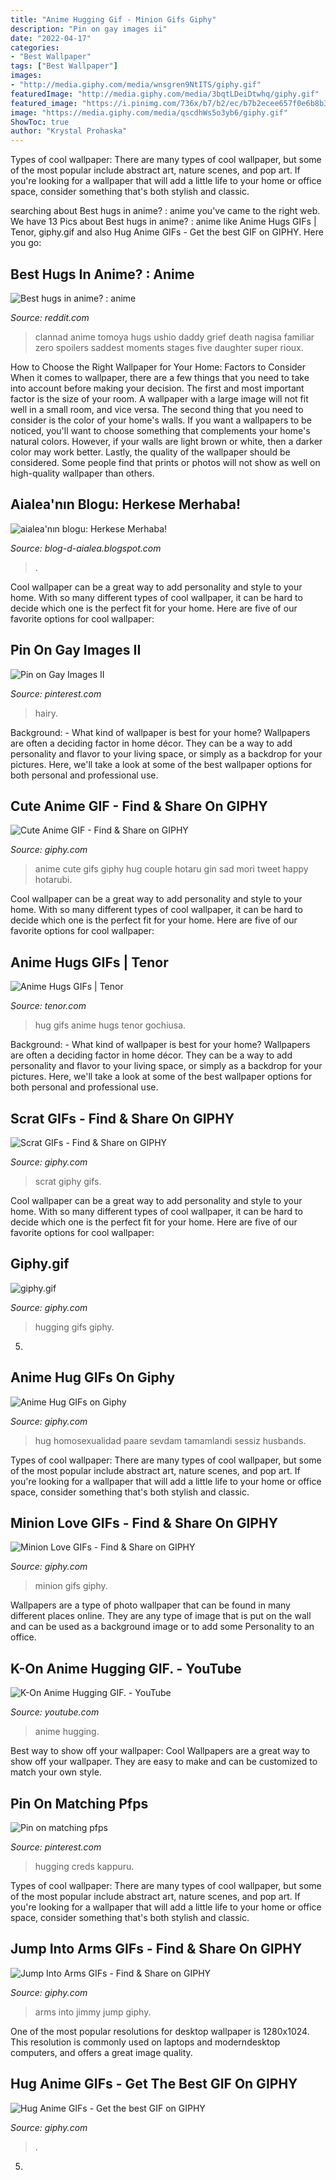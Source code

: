 ```yaml
---
title: "Anime Hugging Gif - Minion Gifs Giphy"
description: "Pin on gay images ii"
date: "2022-04-17"
categories:
- "Best Wallpaper"
tags: ["Best Wallpaper"]
images:
- "http://media.giphy.com/media/wnsgren9NtITS/giphy.gif"
featuredImage: "http://media.giphy.com/media/3bqtLDeiDtwhq/giphy.gif"
featured_image: "https://i.pinimg.com/736x/b7/b2/ec/b7b2ecee657f0e6b8b3c43ac597066de.jpg"
image: "https://media.giphy.com/media/qscdhWs5o3yb6/giphy.gif"
ShowToc: true
author: "Krystal Prohaska"
---
```



Types of cool wallpaper:
There are many types of cool wallpaper, but some of the most popular include abstract art, nature scenes, and pop art. If you're looking for a wallpaper that will add a little life to your home or office space, consider something that's both stylish and classic.

	

		
searching about Best hugs in anime? : anime you've came to the right web. We have 13 Pics about Best hugs in anime? : anime like Anime Hugs GIFs | Tenor, giphy.gif and also Hug Anime GIFs - Get the best GIF on GIPHY. Here you go:
		
    
## Best Hugs In Anime? : Anime

<img loading=lazy src="https://media.giphy.com/media/vKOBeSqaVpAuA/giphy.gif" onerror="this.onerror=null;this.src='https://tse4.mm.bing.net/th?id=OIP.42w04EcsqJRJD3uV7n5dLAHaDc&amp;pid=15.1';" alt="Best hugs in anime? : anime">

_Source: reddit.com_

>clannad anime tomoya hugs ushio daddy grief death nagisa familiar zero spoilers saddest moments stages five daughter super rioux. 

	

How to Choose the Right Wallpaper for Your Home: Factors to Consider
When it comes to wallpaper, there are a few things that you need to take into account before making your decision. The first and most important factor is the size of your room. A wallpaper with a large image will not fit well in a small room, and vice versa. 
The second thing that you need to consider is the color of your home's walls. If you want a wallpapers to be noticed, you'll want to choose something that complements your home's natural colors. However, if your walls are light brown or white, then a darker color may work better. 
Lastly, the quality of the wallpaper should be considered. Some people find that prints or photos will not show as well on high-quality wallpaper than others.

    
## Aialea&#039;nın Blogu: Herkese Merhaba!

<img loading=lazy src="https://67.media.tumblr.com/c18eb4b8ede12c07814e240bb02b7d02/tumblr_mf1z29ipDF1rh2v2oo1_400.gif" onerror="this.onerror=null;this.src='https://tse3.mm.bing.net/th?id=OIP.j4HliBN2MH-HnzoWiyQjkQHaEK&amp;pid=15.1';" alt="aialea&#039;nın blogu: Herkese Merhaba!">

_Source: blog-d-aialea.blogspot.com_

>. 

	

Cool wallpaper can be a great way to add personality and style to your home. With so many different types of cool wallpaper, it can be hard to decide which one is the perfect fit for your home. Here are five of our favorite options for cool wallpaper: 

    
## Pin On Gay Images II

<img loading=lazy src="https://i.pinimg.com/736x/b7/b2/ec/b7b2ecee657f0e6b8b3c43ac597066de.jpg" onerror="this.onerror=null;this.src='https://tse1.mm.bing.net/th?id=OIP.4J2IzI4daBWVXOpIDU9yiQHaJ5&amp;pid=15.1';" alt="Pin on Gay Images II">

_Source: pinterest.com_

>hairy. 

	

Background: - What kind of wallpaper is best for your home?
Wallpapers are often a deciding factor in home décor. They can be a way to add personality and flavor to your living space, or simply as a backdrop for your pictures. Here, we'll take a look at some of the best wallpaper options for both personal and professional use.

    
## Cute Anime GIF - Find &amp; Share On GIPHY

<img loading=lazy src="http://media.giphy.com/media/wnsgren9NtITS/giphy.gif" onerror="this.onerror=null;this.src='https://tse4.mm.bing.net/th?id=OIP.FQhHxz61gtZsxp46iL_JwAHaD4&amp;pid=15.1';" alt="Cute Anime GIF - Find &amp; Share on GIPHY">

_Source: giphy.com_

>anime cute gifs giphy hug couple hotaru gin sad mori tweet happy hotarubi. 

	

Cool wallpaper can be a great way to add personality and style to your home. With so many different types of cool wallpaper, it can be hard to decide which one is the perfect fit for your home. Here are five of our favorite options for cool wallpaper: 

    
## Anime Hugs GIFs | Tenor

<img loading=lazy src="https://media1.tenor.com/images/460c80d4423b0ba75ed9592b05599592/tenor.gif%3fitemid%3d5044460" onerror="this.onerror=null;this.src='https://tse4.mm.bing.net/th?id=OIP.RgyA1EI7C6de2VkrBVmVkgAAAA&amp;pid=15.1';" alt="Anime Hugs GIFs | Tenor">

_Source: tenor.com_

>hug gifs anime hugs tenor gochiusa. 

	

Background: - What kind of wallpaper is best for your home?
Wallpapers are often a deciding factor in home décor. They can be a way to add personality and flavor to your living space, or simply as a backdrop for your pictures. Here, we'll take a look at some of the best wallpaper options for both personal and professional use.

    
## Scrat GIFs - Find &amp; Share On GIPHY

<img loading=lazy src="https://media.giphy.com/media/Vv6cRi3oGLhAs/giphy.gif" onerror="this.onerror=null;this.src='https://tse1.mm.bing.net/th?id=OIP.Aj-FtdKtT7uykq-ITUBl-QHaEK&amp;pid=15.1';" alt="Scrat GIFs - Find &amp; Share on GIPHY">

_Source: giphy.com_

>scrat giphy gifs. 

	

Cool wallpaper can be a great way to add personality and style to your home. With so many different types of cool wallpaper, it can be hard to decide which one is the perfect fit for your home. Here are five of our favorite options for cool wallpaper: 

    
## Giphy.gif

<img loading=lazy src="http://media.giphy.com/media/3bqtLDeiDtwhq/giphy.gif" onerror="this.onerror=null;this.src='https://tse2.mm.bing.net/th?id=OIP.kQQDrSXZOKRgdpqvGG5lRQHaEK&amp;pid=15.1';" alt="giphy.gif">

_Source: giphy.com_

>hugging gifs giphy. 

	

5.

    
## Anime Hug GIFs On Giphy

<img loading=lazy src="http://media.giphy.com/media/143v0Z4767T15e/giphy.gif" onerror="this.onerror=null;this.src='https://tse2.mm.bing.net/th?id=OIP.oCv05OhtLw_2MBN9PDbXIQHaD_&amp;pid=15.1';" alt="Anime Hug GIFs on Giphy">

_Source: giphy.com_

>hug homosexualidad paare sevdam tamamlandi sessiz husbands. 

	

Types of cool wallpaper:
There are many types of cool wallpaper, but some of the most popular include abstract art, nature scenes, and pop art. If you're looking for a wallpaper that will add a little life to your home or office space, consider something that's both stylish and classic.

    
## Minion Love GIFs - Find &amp; Share On GIPHY

<img loading=lazy src="https://media.giphy.com/media/143Mz6CBcboctq/giphy.gif" onerror="this.onerror=null;this.src='https://tse4.mm.bing.net/th?id=OIP.QaecqFa19PDvz2Hp_GEmwwHaD_&amp;pid=15.1';" alt="Minion Love GIFs - Find &amp; Share on GIPHY">

_Source: giphy.com_

>minion gifs giphy. 

	



Wallpapers are a type of photo wallpaper that can be found in many different places online. They are any type of image that is put on the wall and can be used as a background image or to add some Personality to an office.

    
## K-On Anime Hugging GIF. - YouTube

<img loading=lazy src="https://i.ytimg.com/vi/KPDBkVDiNbQ/maxresdefault.jpg" onerror="this.onerror=null;this.src='https://tse2.mm.bing.net/th?id=OIP.NiHT2HTklAeymeLn1f0JJQHaEK&amp;pid=15.1';" alt="K-On Anime Hugging GIF. - YouTube">

_Source: youtube.com_

>anime hugging. 

	

Best way to show off your wallpaper:
Cool Wallpapers are a great way to show off your wallpaper. They are easy to make and can be customized to match your own style.

    
## Pin On Matching Pfps

<img loading=lazy src="https://i.pinimg.com/736x/74/b5/9e/74b59e32a469b69a144ae35c2ea7a888.jpg" onerror="this.onerror=null;this.src='https://tse4.mm.bing.net/th?id=OIP.Oixi9Rq-oogeWwvR-vFK4wAAAA&amp;pid=15.1';" alt="Pin on matching pfps">

_Source: pinterest.com_

>hugging creds kappuru. 

	

Types of cool wallpaper:
There are many types of cool wallpaper, but some of the most popular include abstract art, nature scenes, and pop art. If you're looking for a wallpaper that will add a little life to your home or office space, consider something that's both stylish and classic.

    
## Jump Into Arms GIFs - Find &amp; Share On GIPHY

<img loading=lazy src="https://media.giphy.com/media/xT0BKCuzPXDNwP0akg/giphy.gif" onerror="this.onerror=null;this.src='https://tse1.mm.bing.net/th?id=OIP.XWXUcN6Od9ClrLLhbIVg7wHaEK&amp;pid=15.1';" alt="Jump Into Arms GIFs - Find &amp; Share on GIPHY">

_Source: giphy.com_

>arms into jimmy jump giphy. 

	

One of the most popular resolutions for desktop wallpaper is 1280x1024. This resolution is commonly used on laptops and moderndesktop computers, and offers a great image quality.

    
## Hug Anime GIFs - Get The Best GIF On GIPHY

<img loading=lazy src="https://media.giphy.com/media/qscdhWs5o3yb6/giphy.gif" onerror="this.onerror=null;this.src='https://tse1.mm.bing.net/th?id=OIP.vIcCAMAHgKM2PFnNs-kEiAHaDp&amp;pid=15.1';" alt="Hug Anime GIFs - Get the best GIF on GIPHY">

_Source: giphy.com_

>. 

	

5.


